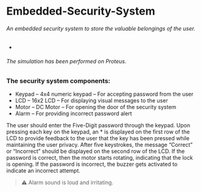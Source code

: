 # Embedded-Security-System
###### An embedded security system to store the valuable belongings of the user.
-
###### The simulation has been performed on Proteus.
### The security system components:
* Keypad – 4x4 numeric keypad – For accepting password from the user
* LCD – 16x2 LCD – For displaying visual messages to the user
* Motor – DC Motor – For opening the door of the security system
* Alarm – For providing incorrect password alert


The user should enter the Five-Digit password through the keypad. Upon pressing each key on the keypad, an * is displayed on the first row of the LCD to provide feedback to the user that the key has been pressed while maintaining the user privacy. 
After five keystrokes, the message “Correct” or “Incorrect” should be displayed on the second row of the LCD. 
If the password is correct, then the motor starts rotating, indicating that the lock is opening.
If the password is incorrect, the buzzer gets activated to indicate an incorrect attempt.

> :warning: Alarm sound is loud and irritating. 
